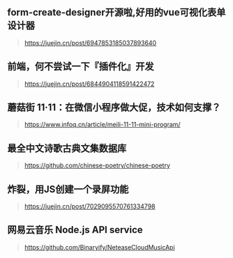 ## form-create-designer开源啦,好用的vue可视化表单设计器

> https://juejin.cn/post/6947853185037893640

## 前端，何不尝试一下『插件化』开发

> https://juejin.cn/post/6844904118591422472

## 蘑菇街 11·11：在微信小程序做大促，技术如何支撑？

> https://www.infoq.cn/article/meili-11-11-mini-program/

## 最全中文诗歌古典文集数据库

> https://github.com/chinese-poetry/chinese-poetry

## 炸裂，用JS创建一个录屏功能

> https://juejin.cn/post/7029095570761334798

## 网易云音乐 Node.js API service

> https://github.com/Binaryify/NeteaseCloudMusicApi
